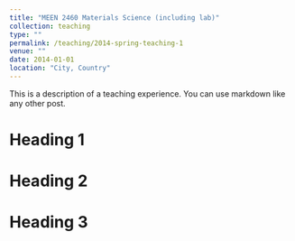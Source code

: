 ```yaml
---
title: "MEEN 2460 Materials Science (including lab)"
collection: teaching
type: ""
permalink: /teaching/2014-spring-teaching-1
venue: ""
date: 2014-01-01
location: "City, Country"
---
```


This is a description of a teaching experience. You can use markdown like any other post.

Heading 1
======

Heading 2
======

Heading 3
======
